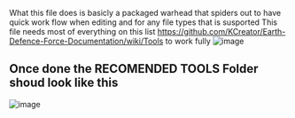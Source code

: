 What this file does is basicly a packaged warhead that spiders out to have quick work flow when editing and for any file types that is susported
This file needs most of everything on this list https://github.com/KCreator/Earth-Defence-Force-Documentation/wiki/Tools to work fully
![image](https://user-images.githubusercontent.com/19373020/163498605-19f036e1-f2c8-4c8e-8d41-66cb81874ded.png)

## Once done the RECOMENDED TOOLS Folder shoud look like this
![image](https://user-images.githubusercontent.com/19373020/171080815-e65fa5f4-6679-41bd-a836-41adcc3bdb19.png)
